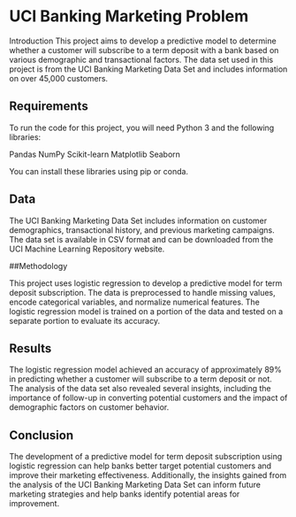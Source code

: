 # UCI Banking Marketing Problem
Introduction
This project aims to develop a predictive model to determine whether a customer will subscribe to a term deposit with a bank based on various demographic and transactional factors. The data set used in this project is from the UCI Banking Marketing Data Set and includes information on over 45,000 customers.

## Requirements
To run the code for this project, you will need Python 3 and the following libraries:

Pandas
NumPy
Scikit-learn
Matplotlib
Seaborn

You can install these libraries using pip or conda.

## Data

The UCI Banking Marketing Data Set includes information on customer demographics, transactional history, and previous marketing campaigns. The data set is available in CSV format and can be downloaded from the UCI Machine Learning Repository website.

##Methodology

This project uses logistic regression to develop a predictive model for term deposit subscription. The data is preprocessed to handle missing values, encode categorical variables, and normalize numerical features. The logistic regression model is trained on a portion of the data and tested on a separate portion to evaluate its accuracy.

## Results

The logistic regression model achieved an accuracy of approximately 89% in predicting whether a customer will subscribe to a term deposit or not. The analysis of the data set also revealed several insights, including the importance of follow-up in converting potential customers and the impact of demographic factors on customer behavior.

## Conclusion

The development of a predictive model for term deposit subscription using logistic regression can help banks better target potential customers and improve their marketing effectiveness. Additionally, the insights gained from the analysis of the UCI Banking Marketing Data Set can inform future marketing strategies and help banks identify potential areas for improvement.
